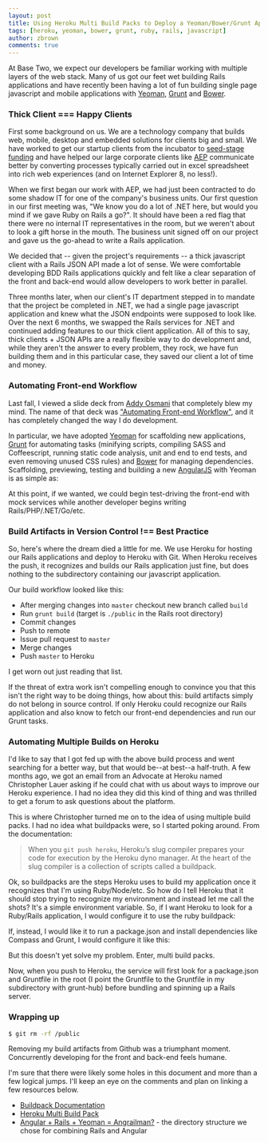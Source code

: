 ```yaml
---
layout: post
title: Using Heroku Multi Build Packs to Deploy a Yeoman/Bower/Grunt Application on Rails
tags: [heroku, yeoman, bower, grunt, ruby, rails, javascript]
author: zbrown
comments: true
---
```


At Base Two, we expect our developers be familiar working with multiple layers of the web stack. Many of us got our feet wet building Rails applications and have recently been having a lot of fun building single page javascript and mobile applications with [Yeoman](http://yeoman.io/), [Grunt](http://gruntjs.com/) and [Bower](http://www.bower.io).

<!-- #REST#BEGIN -->

### Thick Client === Happy Clients

First some background on us. We are a technology company that builds web, mobile, desktop and embedded solutions for clients big and small. We have worked to get our startup clients from the incubator to [seed-stage funding](http://techcrunch.com/2014/01/29/cincinnati-startup-sqrl-raises-550k-and-launches-document-reminder-service/) and have helped our large corporate clients like [AEP](http://www.aep.com) communicate better by converting processes typically carried out in excel spreadsheet into rich web experiences (and on Internet Explorer 8, no less!).

When we first began our work with AEP, we had just been contracted to do some shadow IT for one of the company's business units. Our first question in our first meeting was, "We know you do a lot of .NET here, but would you mind if we gave Ruby on Rails a go?". It should have been a red flag that there were no internal IT representatives in the room, but we weren't about to look a gift horse in the mouth. The business unit signed off on our project and gave us the go-ahead to write a Rails application.

We decided that -- given the project's requirements -- a thick javascript client with a Rails JSON API made a lot of sense. We were comfortable developing BDD Rails applications quickly and felt like a clear separation of the front and back-end would allow developers to work better in parallel.

Three months later, when our client's IT department stepped in to mandate that the project be completed in .NET, we had a single page javascript application and knew what the JSON endpoints were supposed to look like. Over the next 6 months, we swapped the Rails services for .NET and continued adding features to our thick client application. All of this to say, thick clients + JSON APIs are a really flexible way to do development and, while they aren't the answer to every problem, they rock, we have fun building them and in this particular case, they saved our client a lot of time and money.

### Automating Front-end Workflow

Last fall, I viewed a slide deck from [Addy Osmani](https://twitter.com/addyosmani) that completely blew my mind. The name of that deck was ["Automating Front-end Workflow"](https://speakerdeck.com/addyosmani/automating-front-end-workflow), and it has completely changed the way I do development.

In particular, we have adopted [Yeoman](http://yeoman.io/) for scaffolding new applications, [Grunt](http://gruntjs.com/) for automating tasks (minifying scripts, compiling SASS and Coffeescript, running static code analysis, unit and end to end tests, and even removing unused CSS rules) and [Bower](http://www.bower.io) for managing dependencies. Scaffolding, previewing, testing and building a new [AngularJS](http://angularjs.org/) with Yeoman is as simple as:

<script src="https://gist.github.com/ztbrown/9549171.js"></script>

At this point, if we wanted, we could begin test-driving the front-end with mock services while another developer begins writing Rails/PHP/.NET/Go/etc.   

### Build Artifacts in Version Control !== Best Practice

So, here's where the dream died a little for me. We use Heroku for hosting our Rails applications and deploy to Heroku with Git. When Heroku receives the push, it recognizes and builds our Rails application just fine, but does nothing to the subdirectory containing our javascript application.

Our build workflow looked like this:

* After merging changes into `master` checkout new branch called `build`
* Run `grunt build` (target is `./public` in the Rails root directory)
* Commit changes
* Push to remote
* Issue pull request to `master`
* Merge changes
* Push `master` to Heroku

I get worn out just reading that list.

If the threat of extra work isn't compelling enough to convince you that this isn't the right way to be doing things, how about this: build artifacts simply do not belong in source control. If only Heroku could recognize our Rails application and also know to fetch our front-end dependencies and run our Grunt tasks.  

### Automating Multiple Builds on Heroku

I'd like to say that I got fed up with the above build process and went searching for a better way, but that would be--at best--a half-truth. A few months ago, we got an email from an Advocate at Heroku named Christopher Lauer asking if he could chat with us about ways to improve our Heroku experience. I had no idea they did this kind of thing and was thrilled to get a forum to ask questions about the platform.

This is where Christopher turned me on to the idea of using multiple build packs. I had no idea what buildpacks were, so I started poking around. From the documentation:

>When you `git push heroku`, Heroku’s slug compiler prepares your code for execution by the Heroku dyno manager. At the heart of the slug compiler is a collection of scripts called a buildpack.

Ok, so buildpacks are the steps Heroku uses to build my application once it recognizes that I'm using Ruby/Node/etc. So how do I tell Heroku that it should stop trying to recognize my environment and instead let me call the shots? It's a simple environment variable. So, if I want Heroku to look for a Ruby/Rails application, I would configure it to use the ruby buildpack:

<script src="https://gist.github.com/ztbrown/9549245.js"></script>

If, instead, I would like it to run a package.json and install dependencies like Compass and Grunt, I would configure it like this:

<script src="https://gist.github.com/ztbrown/9549263.js"></script>

But this doesn't yet solve my problem. Enter, multi build packs.

<script src="https://gist.github.com/ztbrown/9549269.js"></script>

Now, when you push to Heroku, the service will first look for a package.json and Gruntfile in the root (I point the Gruntfile to the Gruntfile in my subdirectory with grunt-hub) before bundling and spinning up a Rails server.

### Wrapping up

```sh
$ git rm -rf /public
```
Removing my build artifacts from Github was a triumphant moment. Concurrently developing for the front and back-end feels humane.

I'm sure that there were likely some holes in this document and more than a few logical jumps. I'll keep an eye on the comments and plan on linking a few resources below.

* [Buildpack Documentation](https://devcenter.heroku.com/articles/buildpacks)
* [Heroku Multi Build Pack](https://github.com/ddollar/heroku-buildpack-multi)
* [Angular + Rails + Yeoman = Angrailman?](http://jeff.konowit.ch/posts/yeoman-rails-angular/) - the directory structure we chose for combining Rails and Angular

<!-- #REST#END -->
